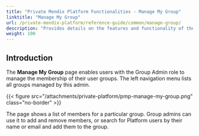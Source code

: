 ```yaml
---
title: "Private Mendix Platform Functionalities - Manage My Group"
linktitle: "Manage My Group"
url: /private-mendix-platform/reference-guide/common/manage-group/
description: "Provides details on the features and functionality of the Manage My Group page of Private Mendix Platform."
weight: 100
---
```


## Introduction

The **Manage My Group** page enables users with the Group Admin role to manage the membership of their user groups. The left navigation menu lists all groups managed by this admin.

{{< figure src="/attachments/private-platform/pmp-manage-my-group.png" class="no-border" >}}

The page shows a list of members for a particular group. Group admins can use it to add and remove members, or search for Platform users by their name or email and add them to the group.
